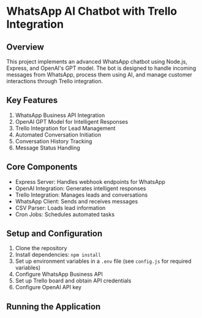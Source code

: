 # WhatsApp AI Chatbot with Trello Integration

## Overview

This project implements an advanced WhatsApp chatbot using Node.js, Express, and OpenAI's GPT model. The bot is designed to handle incoming messages from WhatsApp, process them using AI, and manage customer interactions through Trello integration.

## Key Features

1. WhatsApp Business API Integration
2. OpenAI GPT Model for Intelligent Responses
3. Trello Integration for Lead Management
4. Automated Conversation Initiation
5. Conversation History Tracking
6. Message Status Handling

## Core Components

- Express Server: Handles webhook endpoints for WhatsApp
- OpenAI Integration: Generates intelligent responses
- Trello Integration: Manages leads and conversations
- WhatsApp Client: Sends and receives messages
- CSV Parser: Loads lead information
- Cron Jobs: Schedules automated tasks

## Setup and Configuration

1. Clone the repository
2. Install dependencies: `npm install`
3. Set up environment variables in a `.env` file (see `config.js` for required variables)
4. Configure WhatsApp Business API
5. Set up Trello board and obtain API credentials
6. Configure OpenAI API key

## Running the Application
